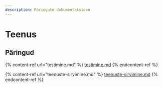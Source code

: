```yaml
---
description: Päringute dokumentatsioon
---
```


# Teenus

## Päringud

{% content-ref url="testimine.md" %}
[testimine.md](testimine.md)
{% endcontent-ref %}

{% content-ref url="teenuste-sirvimine.md" %}
[teenuste-sirvimine.md](teenuste-sirvimine.md)
{% endcontent-ref %}
